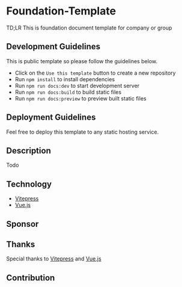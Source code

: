 # Foundation-Template

TD;LR This is foundation document template for company or group

## Development Guidelines

This is public template so please follow the guidelines below.

- Click on the `Use this template` button to create a new repository
- Run `npm install` to install dependencies
- Run `npm run docs:dev` to start development server
- Run `npm run docs:build` to build static files
- Run `npm run docs:preview` to preview built static files

## Deployment Guidelines

Feel free to deploy this template to any static hosting service.

## Description

Todo

## Technology

- [Vitepress](https://vitepress.vuejs.org/)
- [Vue.js](https://vuejs.org/)

## Sponsor

## Thanks

Special thanks to [Vitepress](https://vitepress.vuejs.org/) and [Vue.js](https://vuejs.org/)

## Contribution
